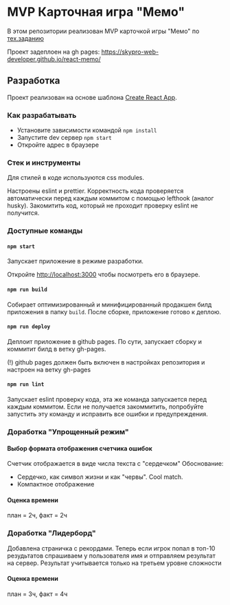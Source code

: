 # MVP Карточная игра "Мемо"

В этом репозитории реализован MVP карточкой игры "Мемо" по [тех.заданию](./docs/mvp-spec.md)

Проект задеплоен на gh pages:
<https://skypro-web-developer.github.io/react-memo/>

## Разработка

Проект реализован на основе шаблона [Create React App](https://github.com/facebook/create-react-app).

### Как разрабатывать

- Установите зависимости командой `npm install`
- Запустите dev сервер `npm start`
- Откройте адрес в браузере

### Стек и инструменты

Для стилей в коде используются css modules.

Настроены eslint и prettier. Корректность кода проверяется автоматически перед каждым коммитом с помощью lefthook (аналог husky). Закомитить код, который не проходит проверку eslint не получится.

### Доступные команды

#### `npm start`

Запускает приложение в режиме разработки.

Откройте [http://localhost:3000](http://localhost:3000) чтобы посмотреть его в браузере.

#### `npm run build`

Собирает оптимизированный и минифицированный продакшен билд приложения в папку `build`.
После сборке, приложение готово к деплою.

#### `npm run deploy`

Деплоит приложение в github pages. По сути, запускает сборку и коммитит билд в ветку gh-pages.

(!) github pages должен быть включен в настройках репозитория и настроен на ветку gh-pages

#### `npm run lint`

Запускает eslint проверку кода, эта же команда запускается перед каждым коммитом.
Если не получается закоммитить, попробуйте запустить эту команду и исправить все ошибки и предупреждения.

### Доработка "Упрощенный режим"

#### Выбор формата отображения счетчика ошибок

Счетчик отображается в виде числа текста с "сердечком"
Обоснование:

- Сердечко, как символ жизни и как "червы". Cool match.
- Компактное отображение

#### Оценка времени

план = 2ч, факт = 2ч

### Доработка "Лидерборд"

Добавлена страничка с рекордами. Теперь если игрок попал в топ-10 резудьтатов спрашиваем у пользователя имя и отправляем результат на сервер. Результат учитывается только на третьем уровне сложности

#### Оценка времени

план = 3ч, факт = 4ч
